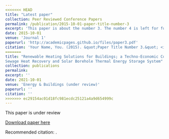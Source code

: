 ```yaml
---
<<<<<<< HEAD
title: "Latest paper"
collection: Peer Reviewed Conference Papers
permalink: /publication/2015-10-01-paper-title-number-3
excerpt: 'This paper is about the number 3. The number 4 is left for future work.'
date: 2015-10-01
venue: 'Journal 1'
paperurl: 'http://academicpages.github.io/files/paper3.pdf'
citation: 'Your Name, You. (2015). &quot;Paper Title Number 3.&quot; <i>Journal 1</i>. 1(3).'
=======
title: "Renewable Heating Solutions for Buildings; a Techno-Economic Comparative Study of
Sewage Heat Recovery and Solar Borehole Thermal Energy Storage System"
collection: publications
permalink: 
excerpt: ''
date: 2021-10-01
venue: 'Energy & Buildings (under review)'
paperurl: ''
citation: ''
>>>>>>> ec29154ac01d18fc981ecdc25121a4a9d654999c
---
```

This paper is under review

[Download paper here]()

Recommended citation: .